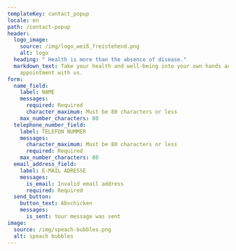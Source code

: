 ```yaml
---
templateKey: contact_popup
locale: en
path: /contact-popup
header:
  logo_image:
    source: /img/logo_weiß_freistehend.png
    alt: logo
  heading: " Health is more than the absence of disease."
  markdown_text: Take your health and well-being into your own hands and make an
    appointment with us.
form:
  name_field:
    label: NAME
    messages:
      required: Required
      character_maximum: Must be 80 characters or less
    max_number_characters: 80
  telephone_number_field:
    label: TELEFON NUMMER
    messages:
      character_maximum: Must be 80 characters or less
      required: Required
    max_number_characters: 80
  email_address_field:
    label: E-MAIL ADRESSE
    messages:
      is_email: Invalid email address
      required: Required
  send_button:
    button_text: Abschicken
    messages:
      is_sent: Your message was sent
image:
  source: /img/speach-bubbles.png
  alt: speach bubbles
---
```

